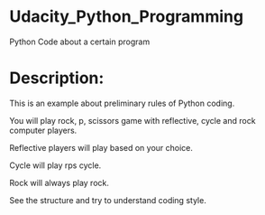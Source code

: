 # Udacity_Python_Programming
Python Code about a certain program

# Description:

This is an example about preliminary rules of Python coding.

You will play rock, p, scissors game with reflective, cycle and rock computer players.

Reflective players will play based on your choice.

Cycle will play rps cycle.

Rock will always play rock.

See the structure and try to understand coding style.
